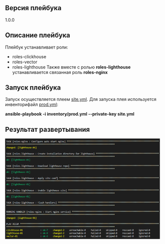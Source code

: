 ## Версия плейбука

1.0.0

## Описание плейбука

Плейбук устанавливает роли:
- roles-clickhouse
- roles-vector
- roles-lighthouse
Также вместе с ролью **roles-lighthouse** устанавливается связанная роль **roles-nginx**


## Запуск плейбука 
 
Запуск осуществляется плеем [site.yml](site.yml). Для запуска плея используется инвенторифайл [prod.yml](inventory/prod.yml):

**ansible-playbook -i inventory/prod.yml --private-key <key file name> site.yml**

## Результат развертывания

<img src='images/result.png'>

